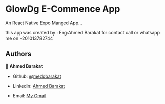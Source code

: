 # GlowDg E-Commence App

An React Native Expo Manged App...

 this app was created by : Eng:Ahmed Barakat
 for contact call or whatsapp me on +201013782744
 
 ## Authors

👤 **Ahmed Barakat**
- Github: [@medobarakat](https://github.com/medobarakat)

- Linkedin: [Ahmed Barakat](https://www.linkedin.com/in/ahmed-barakat-dev/)

- Email: [My Gmail](ahmedbarakat2401@gmail.com)

